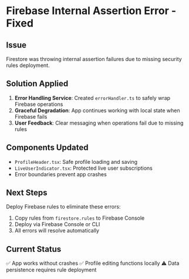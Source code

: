 # Firebase Internal Assertion Error - Fixed

## Issue
Firestore was throwing internal assertion failures due to missing security rules deployment.

## Solution Applied
1. **Error Handling Service**: Created `errorHandler.ts` to safely wrap Firebase operations
2. **Graceful Degradation**: App continues working with local state when Firebase fails
3. **User Feedback**: Clear messaging when operations fail due to missing rules

## Components Updated
- `ProfileHeader.tsx`: Safe profile loading and saving
- `LiveUserIndicator.tsx`: Protected live user subscriptions
- Error boundaries prevent app crashes

## Next Steps
Deploy Firebase rules to eliminate these errors:
1. Copy rules from `firestore.rules` to Firebase Console
2. Deploy via Firebase Console or CLI
3. All errors will resolve automatically

## Current Status
✅ App works without crashes
✅ Profile editing functions locally
⚠️ Data persistence requires rule deployment